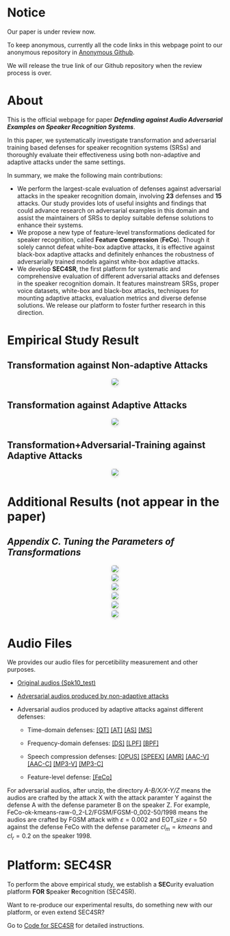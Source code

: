 
<!-- # SEC4SR
## A SECurity analysis platform for Speaker Recognition
### under construction. stay tuned! :)  -->

# Notice
Our paper is under review now. 

To keep anonymous, currently all the code links in this webpage point to our anonymous repository in [Anonymous Github](https://anonymous.4open.science/faq). 

We will release the true link of our Github repository when the review process is over.

# About
This is the official webpage for paper ***Defending against Audio Adversarial Examples on Speaker Recognition Systems***. 

In this paper, we systematically investigate transformation and adversarial training based defenses for speaker recognition systems (SRSs) 
and thoroughly evaluate their effectiveness using both non-adaptive and adaptive attacks under the same settings. 

In summary, we make the following main contributions:
- We perform the largest-scale evaluation of defenses against adversarial attacks in the speaker recognition
domain, involving **23** defenses and **15** attacks. Our study provides lots of useful insights and findings that could advance research on adversarial examples in this domain and assist the maintainers of SRSs to deploy suitable defense solutions to enhance their systems.
- We propose a new type of feature-level transformations
dedicated for speaker recognition, called **Feature Compression** (**FeCo**). Though it solely cannot defeat white-box adaptive attacks, it is effective against black-box adaptive attacks and definitely enhances the robustness of adversarially trained models against white-box adaptive attacks.
- We develop **SEC4SR**, the first platform for systematic
and comprehensive evaluation of different adversarial
attacks and defenses in the speaker recognition domain. It features mainstream SRSs, proper voice datasets, white-box and black-box attacks, techniques for mounting adaptive attacks, evaluation metrics and diverse defense solutions. We release our platform to foster further research in this direction.

# Empirical Study Result
## Transformation against Non-adaptive Attacks
<center>
    <img style="border-radius: 0.3125em;
    box-shadow: 0 2px 4px 0 rgba(34,36,38,.12),0 2px 10px 0 rgba(34,36,38,.08);" 
    src="figure/evaluation-1.jpg">
    <br>
    <div style="color:orange; border-bottom: 1px solid #d9d9d9;
    display: inline-block;
    color: #999;
    padding: 2px;"></div>
</center>

## Transformation against Adaptive Attacks
<center>
    <img style="border-radius: 0.3125em;
    box-shadow: 0 2px 4px 0 rgba(34,36,38,.12),0 2px 10px 0 rgba(34,36,38,.08);" 
    src="figure/evaluation-2.jpg">
    <br>
    <div style="color:orange; border-bottom: 1px solid #d9d9d9;
    display: inline-block;
    color: #999;
    padding: 2px;"></div>
</center>

## Transformation+Adversarial-Training against Adaptive Attacks
<center>
    <img style="border-radius: 0.3125em;
    box-shadow: 0 2px 4px 0 rgba(34,36,38,.12),0 2px 10px 0 rgba(34,36,38,.08);" 
    src="figure/evaluation-3.jpg">
    <br>
    <div style="color:orange; border-bottom: 1px solid #d9d9d9;
    display: inline-block;
    color: #999;
    padding: 2px;"></div>
</center>

# Additional Results (not appear in the paper)
## *Appendix C. Tuning the Parameters of Transformations*
<center>
    <img style="border-radius: 0.3125em;
    box-shadow: 0 2px 4px 0 rgba(34,36,38,.12),0 2px 10px 0 rgba(34,36,38,.08);" 
    src="figure/appendix-B-1-1.jpg">
    <br>
    <div style="color:orange; border-bottom: 1px solid #d9d9d9;
    display: inline-block;
    color: #999;
    padding: 2px;"></div>
</center>

<center>
    <img style="border-radius: 0.3125em;
    box-shadow: 0 2px 4px 0 rgba(34,36,38,.12),0 2px 10px 0 rgba(34,36,38,.08);" 
    src="figure/appendix-B-1-2.jpg">
    <br>
    <div style="color:orange; border-bottom: 1px solid #d9d9d9;
    display: inline-block;
    color: #999;
    padding: 2px;"></div>
</center>

<center>
    <img style="border-radius: 0.3125em;
    box-shadow: 0 2px 4px 0 rgba(34,36,38,.12),0 2px 10px 0 rgba(34,36,38,.08);" 
    src="figure/appendix-B-1-3.jpg">
    <br>
    <div style="color:orange; border-bottom: 1px solid #d9d9d9;
    display: inline-block;
    color: #999;
    padding: 2px;"></div>
</center>

<center>
    <img style="border-radius: 0.3125em;
    box-shadow: 0 2px 4px 0 rgba(34,36,38,.12),0 2px 10px 0 rgba(34,36,38,.08);" 
    src="figure/appendix-B-2-1.jpg">
    <br>
    <div style="color:orange; border-bottom: 1px solid #d9d9d9;
    display: inline-block;
    color: #999;
    padding: 2px;"></div>
</center>

<center>
    <img style="border-radius: 0.3125em;
    box-shadow: 0 2px 4px 0 rgba(34,36,38,.12),0 2px 10px 0 rgba(34,36,38,.08);" 
    src="figure/appendix-B-2-2.jpg">
    <br>
    <div style="color:orange; border-bottom: 1px solid #d9d9d9;
    display: inline-block;
    color: #999;
    padding: 2px;"></div>
</center>

<center>
    <img style="border-radius: 0.3125em;
    box-shadow: 0 2px 4px 0 rgba(34,36,38,.12),0 2px 10px 0 rgba(34,36,38,.08);" 
    src="figure/appendix-B-2-3.jpg">
    <br>
    <div style="color:orange; border-bottom: 1px solid #d9d9d9;
    display: inline-block;
    color: #999;
    padding: 2px;"></div>
</center>

# Audio Files
We provides our audio files for percetibility measurement and other purposes.

- [Original audios (Spk10_test)](https://drive.google.com/uc?id=1WctqJtP5Es74-U7y3cFXqfHi7JkDz6g5&export=download)

- [Adversarial audios produced by non-adaptive attacks](https://drive.google.com/uc?id=1CAOwwLsVYibEVdNXTwPVSIWP40Amuhr8&export=download)

- Adversarial audios produced by adaptive attacks against different defenses:

    - Time-domain defenses: [[QT]](https://drive.google.com/uc?id=1f9hAYRO1MIm-NNRdKmM44OAokPbMVs_z&export=download) [[AT]](https://drive.google.com/uc?id=1pDhJQFHk7puH7NFRzWBykLkwt-gQEFRr&export=download) [[AS]](https://drive.google.com/uc?id=1d7znPoTCkKQ-rzQrnrfZP1IxRZ7jOx4f&export=download) [[MS]](https://drive.google.com/uc?id=1TzuggGx3Xgb1czcGBv6Zq2KZzMygsvNd&export=download)

    - Frequency-domain defenses: [[DS]](https://drive.google.com/uc?id=1iVFUA2nej9xu7W0Y759TtssvEjy9R7G0&export=download) [[LPF]](https://drive.google.com/uc?id=1Xg-fYEMDxAM0VkOX7gL0mQnOFHwyi-AS&export=download) [[BPF]](https://drive.google.com/uc?id=1bFgy94zh3xKRLlo5zpo1PgLS6EZrxnBw&export=download)

    - Speech compression defenses: [[OPUS]](https://drive.google.com/uc?id=1qXvmigK5NfJdtV2GKSu-L9bm_29xlM5y&export=download) [[SPEEX]](https://drive.google.com/uc?id=13sqxpAtOOAdbAgj-tvexv3iEoV3kGbgW&export=download) [[AMR]](https://drive.google.com/uc?id=13nm9JoBlf-uj09tN9HaDOfhV0dG875r4&export=download) [[AAC-V]](https://drive.google.com/uc?id=1i2ZajGzABNuZNryy7RicSWWgRYnLVasr&export=download) [[AAC-C]](https://drive.google.com/uc?id=1UFXk2zNJ7SN5sn-83HCnFpozRlidMGWU&export=download) [[MP3-V]](https://drive.google.com/uc?id=1JyPp6Ya7ncSjeEHtnX8EZC7HJ5iVdR23&export=download) [[MP3-C]](https://drive.google.com/uc?id=1NiYKKMtwAL2JHoMLl83h1fjGloDbV_4G&export=download)

    - Feature-level defense: [[FeCo]](https://drive.google.com/uc?id=1bwz9WuDpv94tj77Zx_tJU_lwjQdwGZA7&export=download)
 
For adversarial audios, after unzip, the directory *A-B/X/X-Y/Z* means the audios are crafted by the attack X with the attack paramter Y against the defense A with the defense parameter B on the speaker Z. 
For example, FeCo-ok-kmeans-raw-0_2-L2/FGSM/FGSM-0_002-50/1998 means the audios are crafted by FGSM attack with $\varepsilon=0.002$ and EOT_size $r=50$ against the defense FeCo with the defense parameter $cl_m=kmeans$ and $cl_r=0.2$ on the speaker 1998. 

# Platform: SEC4SR
To perform the above empirical study, we establish a **SEC**urity evaluation platform **FOR** **S**peaker **R**ecognition (SEC4SR). 

Want to re-produce our experimental results, do something new with our platform, or even extend SEC4SR? 
<!-- Go to [Code for SEC4SR](https://github.com/SEC4SR/SEC4SR) for detailed instructions. -->
Go to [Code for SEC4SR](https://anonymous.4open.science/r/SEC4SR-AD54) for detailed instructions.
